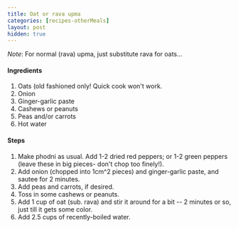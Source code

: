 ```yaml
---
title: Oat or rava upma
categories: [recipes-otherMeals]
layout: post
hidden: true
---
```


*Note*: For normal (rava) upma, just substitute rava for oats...

#### Ingredients
1. Oats (old fashioned only! Quick cook won't work.
2. Onion
3. Ginger-garlic paste
4. Cashews or peanuts
5. Peas and/or carrots
6. Hot water

#### Steps
1. Make phodni as usual.  Add 1-2 dried red peppers; or 1-2 green peppers (leave these in big pieces- don't chop too finely!).
2. Add onion (chopped into 1cm^2 pieces) and ginger-garlic paste, and sautee for 2 minutes.
3. Add peas and carrots, if desired.
4. Toss in some cashews or peanuts.
5. Add 1 cup of oat (sub. rava) and stir it around for a bit -- 2 minutes or so, just till it gets some color.
6. Add 2.5 cups of recently-boiled water.
